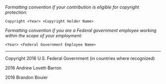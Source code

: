 *Formatting convention if your contribution is eligible for copyright protection:*
```
Copyright <Year> <Copyright Holder Name>
```
*Formatting convention if you are a Federal government employee working within the scope of your employment:*
```
<Year> <Federal Government Employee Name>
````
____
Copyright 2016 U.S. Federal Government (in countries where recognized)

2016 Andrew Lovett-Barron

2016 Brandon Bouier
